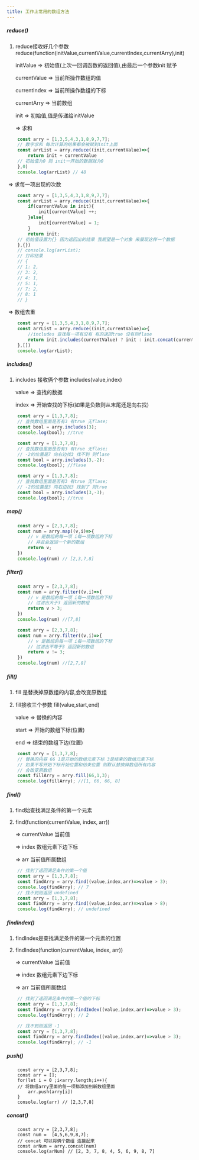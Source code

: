 ```yaml
---
title: 工作上常用的数组方法
---
```


##### reduce()

1. reduce接收好几个参数 reduce(function(initValue,currentValue,currentIndex,currentArry),init)

   initValue => 初始值(上次一回调函数的返回值),由最后一个参数init 赋予

   currentValue => 当前所操作数组的值

   currentIndex => 当前所操作数组的下标

   currentArry => 当前数组

   init => 初始值,值是传递给initValue

   => 求和

```js
    const arry = [1,3,5,4,3,1,8,9,7,7];
    // 数字求和 每次计算的结果都会被赋到init上面
    const arrList = arry.reduce((init,currentValue)=>{
        return init + currentValue
    // 初始值为0 则 init一开始的数据就为0
    },0)
    console.log(arrList) // 48
```

​		=> 求每一项出现的次数

```js
    const arry = [1,3,5,4,3,1,8,9,7,7];
    const arrList = arry.reduce((init,currentValue)=>{
        if(currentValue in init){
            init[currentValue] ++;
        }else{
            init[currentValue] = 1;
        }
        return init;
    // 初始值设置为{} 因为返回出的结果 我期望是一个对象 来展现这样一个数据
    },{})
    // console.log(arrList); 
    // 打印结果
    // {
    // 1: 2,
    // 3: 2,
    // 4: 1,
    // 5: 1,
    // 7: 2,
    // 8: 1
    // }
```

​	=> 数组去重

```js
    const arry = [1,3,5,4,3,1,8,9,7,7];
    const arrList = arry.reduce((init,currentValue)=>{
        //includes 查找每一项有没有 有的返回true 没有则flase
        return init.includes(currentValue) ? init : init.concat(currentValue);
    },[])
    console.log(arrList); 
```



##### includes()

1. includes 接收俩个参数 includes(value,index)

   value =>  查找的数据

   index => 开始查找的下标(如果是负数则从末尾还是向右找)

```js
    const arry = [1,3,7,8];
    // 查找数组里面是否有3 有true 无flase;
    const bool = arry.includes(3);
    console.log(bool); //true
```

```js
    const arry = [1,3,7,8];
    // 查找数组里面是否有3 有true 无flase;
	// -2的位置是7 向右边找3 找不到 则flase
    const bool = arry.includes(3,-2);
    console.log(bool); //flase

    const arry = [1,3,7,8];
    // 查找数组里面是否有3 有true 无flase;
	// -2的位置是3 向右边找3 找到了 则true
    const bool = arry.includes(3,-3);
    console.log(bool); //true
```

##### map()

```js
    const arry = [2,3,7,8];
    const num = arry.map((v,i)=>{
        // v 是数组的每一项 i每一项数组的下标
        // 并且会返回一个新的数组
        return v;
    })
    console.log(num) // [2,3,7,8]
```

##### filter()

```js
    const arry = [2,3,7,8];
    const num = arry.filter((v,i)=>{
        // v 是数组的每一项 i每一项数组的下标
        // 过滤出大于3 返回新的数组
        return v > 3;
    })
    console.log(num) //[7,8]

    const arry = [2,3,7,8];
    const num = arry.filter((v,i)=>{
        // v 是数组的每一项 i每一项数组的下标
        // 过滤出不等于3 返回新的数组
        return v != 3;
    })
    console.log(num) //[2,7,8]
```



##### fill()

1. fill 是替换掉原数组的内容,会改变原数组

2. fill接收三个参数 fill(value,start,end)

   value => 替换的内容

   start => 开始的数组下标(位置)

   end => 结束的数组下边(位置)

```js
    const arry = [1,3,7,8];
    // 替换的内容 66 1是开始的数组元素下标 3是结束的数组元素下标
	// 如果不写开始下标开始位置和结束位置 则默认替换掉数组所有内容
	// 会改变原数组
    const fillArry = arry.fill(66,1,3);
    console.log(fillArry); //[1, 66, 66, 8]
```



##### find()

1. find始查找满足条件的第一个元素

2. find(function(currentValue, index, arr))

   => currentValue 当前值

   => index 数组元素下边下标

   => arr 当前值所属数组

```js
    // 找到了返回满足条件的第一个值
	const arry = [1,3,7,8];
    const findArry = arry.find((value,index,arr)=>value > 3);
    console.log(findArry); // 7
	// 找不到则返回 undefined
    const arry = [1,3,7,8];
    const findArry = arry.find((value,index,arr)=>value > 8);
    console.log(findArry); // undefined
```





##### findIndex()

1. findIndex是查找满足条件的第一个元素的位置

2. findIndex(function(currentValue, index, arr))

   => currentValue 当前值

   => index 数组元素下边下标

   => arr 当前值所属数组

```js
    // 找到了返回满足条件的第一个值的下标
	const arry = [1,3,7,8];
    const findArry = arry.findIndex((value,index,arr)=>value > 3);
    console.log(findArry); // 2

    // 找不到则返回 -1
	const arry = [1,3,7,8];
    const findArry = arry.findIndex((value,index,arr)=>value > 3);
    console.log(findArry); // -1
```



##### push()

```
    const arry = [2,3,7,8];
    const arr = [];
    for(let i = 0 ;i<arry.length;i++){
    // 将数组arry里面的每一项都添加到新数组里面
        arr.push(arry[i])
    }
    console.log(arr) // [2,3,7,8]
```



##### concat()

```
    const arry = [2,3,7,8];
    const num =  [4,5,6,9,8,7];
    // concat 可以将俩个数组 连接起来
    const arNum = arry.concat(num)
    console.log(arNum) // [2, 3, 7, 8, 4, 5, 6, 9, 8, 7]
```









##### 





